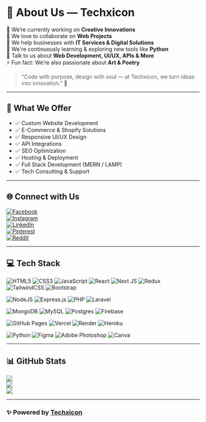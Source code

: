 # 💫 About Us — Techxicon

🔭 We’re currently working on **Creative Innovations**  
👯 We love to collaborate on **Web Projects**  
🤝 We help businesses with **IT Services & Digital Solutions**  
🌱 We're continuously learning & exploring new tools like **Python**  
💬 Talk to us about **Web Development, UI/UX, APIs & More**  
⚡ Fun fact: We’re also passionate about **Art & Poetry**

> “Code with purpose, design with soul — at Techxicon, we turn ideas into innovation.” 🚀

---

## 🚀 What We Offer

- ✅ Custom Website Development  
- ✅ E-Commerce & Shopify Solutions  
- ✅ Responsive UI/UX Design  
- ✅ API Integrations  
- ✅ SEO Optimization  
- ✅ Hosting & Deployment  
- ✅ Full Stack Development (MERN / LAMP)  
- ✅ Tech Consulting & Support  

---

## 🌐 Connect with Us  
[![Facebook](https://img.shields.io/badge/Facebook-%231877F2.svg?logo=Facebook&logoColor=white)](https://facebook.com/itzmuhammadjazib)  
[![Instagram](https://img.shields.io/badge/Instagram-%23E4405F.svg?logo=Instagram&logoColor=white)](https://instagram.com/itxmuhammadjazib)  
[![LinkedIn](https://img.shields.io/badge/LinkedIn-%230077B5.svg?logo=linkedin&logoColor=white)](https://linkedin.com/in/mdjazib)  
[![Pinterest](https://img.shields.io/badge/Pinterest-%23E60023.svg?logo=Pinterest&logoColor=white)](https://pinterest.com/mjxdex)  
[![Reddit](https://img.shields.io/badge/Reddit-%23FF4500.svg?logo=Reddit&logoColor=white)](https://reddit.com/user/mdjazib)

---

## 💻 Tech Stack

<!-- Frontend -->
![HTML5](https://img.shields.io/badge/html5-%23E34F26.svg?style=flat-square&logo=html5&logoColor=white)
![CSS3](https://img.shields.io/badge/css3-%231572B6.svg?style=flat-square&logo=css3&logoColor=white)
![JavaScript](https://img.shields.io/badge/javascript-%23323330.svg?style=flat-square&logo=javascript&logoColor=%23F7DF1E)
![React](https://img.shields.io/badge/react-%2320232a.svg?style=flat-square&logo=react&logoColor=%2361DAFB)
![Next JS](https://img.shields.io/badge/Next-black?style=flat-square&logo=next.js&logoColor=white)
![Redux](https://img.shields.io/badge/redux-%23593d88.svg?style=flat-square&logo=redux&logoColor=white)
![TailwindCSS](https://img.shields.io/badge/tailwindcss-%2338B2AC.svg?style=flat-square&logo=tailwind-css&logoColor=white)
![Bootstrap](https://img.shields.io/badge/bootstrap-%238511FA.svg?style=flat-square&logo=bootstrap&logoColor=white)

<!-- Backend -->
![NodeJS](https://img.shields.io/badge/node.js-6DA55F?style=flat-square&logo=node.js&logoColor=white)
![Express.js](https://img.shields.io/badge/express.js-%23404d59.svg?style=flat-square&logo=express&logoColor=%2361DAFB)
![PHP](https://img.shields.io/badge/php-%23777BB4.svg?style=flat-square&logo=php&logoColor=white)
![Laravel](https://img.shields.io/badge/laravel-%23FF2D20.svg?style=flat-square&logo=laravel&logoColor=white)

<!-- Database -->
![MongoDB](https://img.shields.io/badge/MongoDB-%234ea94b.svg?style=flat-square&logo=mongodb&logoColor=white)
![MySQL](https://img.shields.io/badge/mysql-4479A1.svg?style=flat-square&logo=mysql&logoColor=white)
![Postgres](https://img.shields.io/badge/postgres-%23316192.svg?style=flat-square&logo=postgresql&logoColor=white)
![Firebase](https://img.shields.io/badge/firebase-%23039BE5.svg?style=flat-square&logo=firebase)

<!-- Tools & Platforms -->
![GitHub Pages](https://img.shields.io/badge/github%20pages-121013?style=flat-square&logo=github&logoColor=white)
![Vercel](https://img.shields.io/badge/vercel-%23000000.svg?style=flat-square&logo=vercel&logoColor=white)
![Render](https://img.shields.io/badge/render-%46E3B7.svg?style=flat-square&logo=render&logoColor=white)
![Heroku](https://img.shields.io/badge/heroku-%23430098.svg?style=flat-square&logo=heroku&logoColor=white)

<!-- Others -->
![Python](https://img.shields.io/badge/python-3670A0?style=flat-square&logo=python&logoColor=ffdd54)
![Figma](https://img.shields.io/badge/figma-%23F24E1E.svg?style=flat-square&logo=figma&logoColor=white)
![Adobe Photoshop](https://img.shields.io/badge/adobe%20photoshop-%2331A8FF.svg?style=flat-square&logo=adobe%20photoshop&logoColor=white)
![Canva](https://img.shields.io/badge/Canva-%2300C4CC.svg?style=flat-square&logo=Canva&logoColor=white)

---

## 📊 GitHub Stats

![](https://github-readme-stats.vercel.app/api?username=mdjazib&theme=dark&hide_border=false&include_all_commits=false&count_private=false)  
![](https://github-readme-streak-stats.herokuapp.com/?user=mdjazib&theme=dark&hide_border=false)  
![](https://github-readme-stats.vercel.app/api/top-langs/?username=mdjazib&theme=dark&hide_border=false&layout=compact)

---

### ✨ Powered by [Techxicon](https://github.com/mdjazib)
